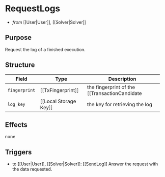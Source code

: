 # RequestLogs

<!-- --8<-- [start:blurb] -->
- _from_ [[User|User]], [[Solver|Solver]]

## Purpose


Request the log of a finished execution.

<!-- --8<-- [end:blurb] -->

<!-- --8<-- [start:details] -->

## Structure

<!-- This is mainly meant to specify which lock was acquired -->

| Field         | Type                  | Description                                                            |
|---------------|-----------------------|------------------------------------------------------------------------|
| `fingerprint` | [[TxFingerprint]]     | the fingerprint of the [[TransactionCandidate|TransactionCandidate]] for logs are requested |
| `log_key`     | [[Local Storage Key]] | the key for retrieving the log                                         |

## Effects

none

## Triggers

- to [[User|User]], [[Solver|Solver]]: [[SendLog]]
  Answer the request with the data requested.

<!-- --8<-- [end:details] -->
